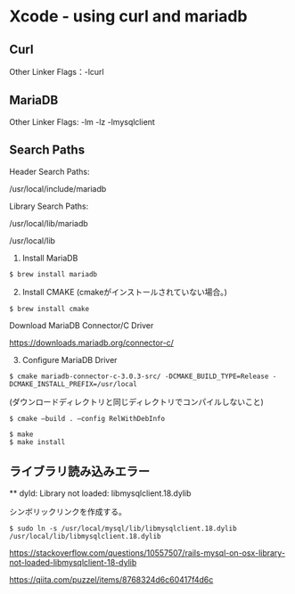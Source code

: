 # Xcode - using curl and mariadb

## Curl
Other Linker Flags：-lcurl

## MariaDB
Other Linker Flags: -lm -lz -lmysqlclient

## Search Paths
Header Search Paths:

/usr/local/include/mariadb

Library Search Paths:

/usr/local/lib/mariadb

/usr/local/lib


1. Install MariaDB
```
$ brew install mariadb
```

2. Install CMAKE
(cmakeがインストールされていない場合。)
```
$ brew install cmake
```

Download MariaDB Connector/C Driver

https://downloads.mariadb.org/connector-c/

3. Configure MariaDB Driver
```
$ cmake mariadb-connector-c-3.0.3-src/ -DCMAKE_BUILD_TYPE=Release -DCMAKE_INSTALL_PREFIX=/usr/local
```

(ダウンロードディレクトリと同じディレクトリでコンパイルしないこと)

```
$ cmake —build . —config RelWithDebInfo

$ make
$ make install
```

## ライブラリ読み込みエラー
** dyld: Library not loaded: libmysqlclient.18.dylib

シンボリックリンクを作成する。

```
$ sudo ln -s /usr/local/mysql/lib/libmysqlclient.18.dylib /usr/local/lib/libmysqlclient.18.dylib
```

https://stackoverflow.com/questions/10557507/rails-mysql-on-osx-library-not-loaded-libmysqlclient-18-dylib

https://qiita.com/puzzel/items/8768324d6c60417f4d6c
